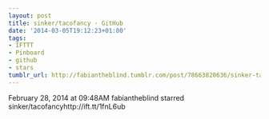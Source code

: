 ```yaml
---
layout: post
title: sinker/tacofancy · GitHub
date: '2014-03-05T19:12:23+01:00'
tags:
- IFTTT
- Pinboard
- github
- stars
tumblr_url: http://fabiantheblind.tumblr.com/post/78663820636/sinker-tacofancy-github
---
```

February 28, 2014 at 09:48AM
fabiantheblind starred sinker/tacofancyhttp://ift.tt/1fnL6ub
